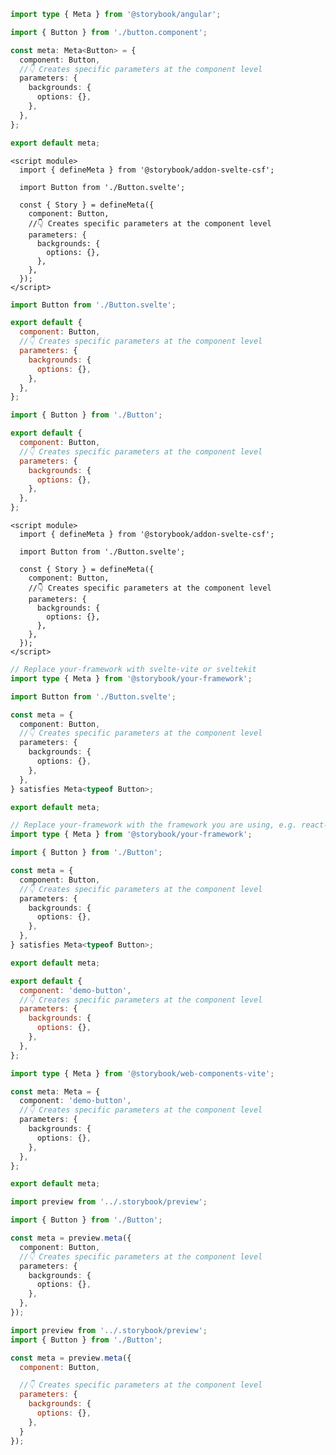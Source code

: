 ```ts filename="Button.stories.ts" renderer="angular" language="ts"
import type { Meta } from '@storybook/angular';

import { Button } from './button.component';

const meta: Meta<Button> = {
  component: Button,
  //👇 Creates specific parameters at the component level
  parameters: {
    backgrounds: {
      options: {},
    },
  },
};

export default meta;
```

```svelte filename="Button.stories.svelte" renderer="svelte" language="js" tabTitle="Svelte CSF"
<script module>
  import { defineMeta } from '@storybook/addon-svelte-csf';

  import Button from './Button.svelte';

  const { Story } = defineMeta({
    component: Button,
    //👇 Creates specific parameters at the component level
    parameters: {
      backgrounds: {
        options: {},
      },
    },
  });
</script>
```

```js filename="Button.stories.js" renderer="svelte" language="js" tabTitle="CSF"
import Button from './Button.svelte';

export default {
  component: Button,
  //👇 Creates specific parameters at the component level
  parameters: {
    backgrounds: {
      options: {},
    },
  },
};
```

```js filename="Button.stories.js|jsx" renderer="common" language="js" tabTitle="CSF 3"
import { Button } from './Button';

export default {
  component: Button,
  //👇 Creates specific parameters at the component level
  parameters: {
    backgrounds: {
      options: {},
    },
  },
};
```

```svelte filename="Button.stories.svelte" renderer="svelte" language="ts" tabTitle="Svelte CSF"
<script module>
  import { defineMeta } from '@storybook/addon-svelte-csf';

  import Button from './Button.svelte';

  const { Story } = defineMeta({
    component: Button,
    //👇 Creates specific parameters at the component level
    parameters: {
      backgrounds: {
        options: {},
      },
    },
  });
</script>
```

```ts filename="Button.stories.ts" renderer="svelte" language="ts" tabTitle="CSF"
// Replace your-framework with svelte-vite or sveltekit
import type { Meta } from '@storybook/your-framework';

import Button from './Button.svelte';

const meta = {
  component: Button,
  //👇 Creates specific parameters at the component level
  parameters: {
    backgrounds: {
      options: {},
    },
  },
} satisfies Meta<typeof Button>;

export default meta;
```

```ts filename="Button.stories.ts|tsx" renderer="common" language="ts" tabTitle="CSF 3"
// Replace your-framework with the framework you are using, e.g. react-vite, nextjs, vue3-vite, etc.
import type { Meta } from '@storybook/your-framework';

import { Button } from './Button';

const meta = {
  component: Button,
  //👇 Creates specific parameters at the component level
  parameters: {
    backgrounds: {
      options: {},
    },
  },
} satisfies Meta<typeof Button>;

export default meta;
```

```js filename="Button.stories.js" renderer="web-components" language="js"
export default {
  component: 'demo-button',
  //👇 Creates specific parameters at the component level
  parameters: {
    backgrounds: {
      options: {},
    },
  },
};
```

```ts filename="Button.stories.ts" renderer="web-components" language="ts"
import type { Meta } from '@storybook/web-components-vite';

const meta: Meta = {
  component: 'demo-button',
  //👇 Creates specific parameters at the component level
  parameters: {
    backgrounds: {
      options: {},
    },
  },
};

export default meta;
```

```ts filename="Button.stories.ts|tsx" renderer="react" language="ts" tabTitle="CSF Next 🧪"
import preview from '../.storybook/preview';

import { Button } from './Button';

const meta = preview.meta({
  component: Button,
  //👇 Creates specific parameters at the component level
  parameters: {
    backgrounds: {
      options: {},
    },
  },
});
```

<!-- JS snippets still needed while providing both CSF 3 & Next -->

```js filename="Button.stories.js|jsx" renderer="react" language="js" tabTitle="CSF Next 🧪"
import preview from '../.storybook/preview';
import { Button } from './Button';

const meta = preview.meta({
  component: Button,

  //👇 Creates specific parameters at the component level
  parameters: {
    backgrounds: {
      options: {},
    },
  }
});
```
